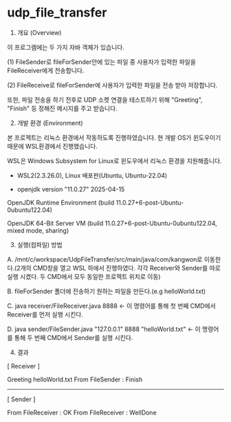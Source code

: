 # udp_file_transfer



1. 개요 (Overview)

이 프로그램에는 두 가지 자바 객체가 있습니다.

(1) FileSender로 fileForSender안에 있는 파일 중 사용자가 입력한 파일을 FileReceiver에게 전송합니다.

(2) FileReceive로 fileForSender에 사용자가 입력한 파일을 전송 받아 저장합니다.

또한, 파일 전송을 하기 전후로 UDP 소켓 연결을 테스트하기 위해 "Greeting", "Finish" 등 정해진 메시지를 주고 받습니다.



2. 개발 환경 (Environment)

본 프로젝트는 리눅스 환경에서 작동하도록 진행하였습니다. 현 개발 OS가 윈도우이기 때문에 WSL환경에서 진행했습니다.

WSL은 Windows Subsystem for Linux로 윈도우에서 리눅스 환경을 지원해줍니다.



- WSL2(2.3.26.0), Linux 배포판(Ubuntu, Ubuntu-22.04)

- openjdk version "11.0.27" 2025-04-15

OpenJDK Runtime Environment (build 11.0.27+6-post-Ubuntu-0ubuntu122.04)

OpenJDK 64-Bit Server VM (build 11.0.27+6-post-Ubuntu-0ubuntu122.04, mixed mode, sharing)



3. 실행(컴파일) 방법

A. /mnt/c/workspace/UdpFileTransfer/src/main/java/com/kangwon로 이동한다.(2개의 CMD창을 열고 WSL 하에서 진행하였다. 각각 Receiver와 Sender를 따로 실행 시켰다. 두 CMD에서 모두 동일한 프로젝트 위치로 이동)

B. fileForSender 폴더에 전송하기 원하는 파일을 만든다.(e.g helloWorld.txt)

C. java receiver/FileReceiver.java 8888 <- 이 명령어를 통해 첫 번째 CMD에서 Receiver를 먼저 실행 시킨다.

D. java sender/FileSender.java "127.0.0.1" 8888 "helloWorld.txt" <- 이 명령어를 통해 두 번째 CMD에서 Sender를 실행 시킨다.



4. 결과

[ Receiver ]

Greeting
helloWorld.txt
From FileSender : Finish



----



[ Sender ]

From FileReceiver : OK
From FileReceiver : WellDone